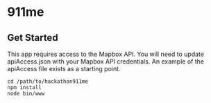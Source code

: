 # 911me

## Get Started
This app requires access to the Mapbox API. You will need to update apiAccess.json
with your Mapbox API credentials. An example of the apiAccess file exists as a
starting point.

```
cd /path/to/hackathon911me
npm install
node bin/www
```
